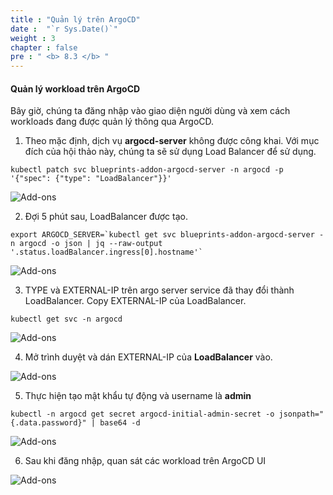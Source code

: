 ```yaml
---
title : "Quản lý trên ArgoCD"
date :  "`r Sys.Date()`" 
weight : 3 
chapter : false
pre : " <b> 8.3 </b> "
---
```


#### Quản lý workload trên ArgoCD

Bây giờ, chúng ta đăng nhập vào giao diện người dùng và xem cách workloads đang được quản lý thông qua ArgoCD.

1.  Theo mặc định, dịch vụ **argocd-server** không được công khai. Với mục đích của hội thảo này, chúng ta sẽ sử dụng Load Balancer để sử dụng.

```
kubectl patch svc blueprints-addon-argocd-server -n argocd -p '{"spec": {"type": "LoadBalancer"}}'
```

![Add-ons](/images/8.2-Manage/0001.png?featherlight=false&width=90pc)

2.  Đợi 5 phút sau, LoadBalancer được tạo.

```
export ARGOCD_SERVER=`kubectl get svc blueprints-addon-argocd-server -n argocd -o json | jq --raw-output '.status.loadBalancer.ingress[0].hostname'`
```

![Add-ons](/images/8.2-Manage/0002.png?featherlight=false&width=90pc)

3.  TYPE và EXTERNAL-IP trên argo server service đã thay đổi thành LoadBalancer. Copy EXTERNAL-IP của LoadBalancer.

```
kubectl get svc -n argocd
```

![Add-ons](/images/8.2-Manage/0003.png?featherlight=false&width=90pc)

4.  Mở trình duyệt và dán EXTERNAL-IP của **LoadBalancer** vào.

![Add-ons](/images/8.2-Manage/0004.png?featherlight=false&width=90pc)

5.  Thực hiện tạo mật khẩu tự động và username là **admin**

```
kubectl -n argocd get secret argocd-initial-admin-secret -o jsonpath="{.data.password}" | base64 -d
```

![Add-ons](/images/8.2-Manage/0005.png?featherlight=false&width=90pc)

6.  Sau khi đăng nhập, quan sát các workload trên ArgoCD UI

![Add-ons](/images/8.2-Manage/0006.png?featherlight=false&width=90pc)